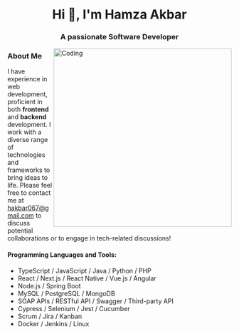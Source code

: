 <h1 align="center">Hi 👋, I'm Hamza Akbar</h1>
<h3 align="center">A passionate Software Developer</h3>
<img align="right" alt="Coding" width="400" src="https://cdn.dribbble.com/users/1162077/screenshots/3848914/programmer.gif">


### About Me

I have experience in web development, proficient in both **frontend** and **backend** development. I work with a diverse range of technologies and frameworks to bring ideas to life.
Please feel free to contact me at [hakbar067@gmail.com](mailto:hakbar067@gmail.com) to discuss potential collaborations or to engage in tech-related discussions!

#### Programming Languages and Tools:
- TypeScript / JavaScript / Java / Python / PHP
- React / Next.js / React Native / Vue.js / Angular
- Node.js / Spring Boot
- MySQL / PostgreSQL / MongoDB
- SOAP APIs / RESTful API / Swagger / Third-party API
- Cypress / Selenium / Jest / Cucumber
- Scrum / Jira / Kanban
- Docker / Jenkins / Linux
